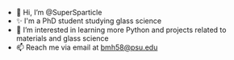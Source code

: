 - 👋 Hi, I’m @SuperSparticle
- ✨ I'm a PhD student studying glass science
- 👀 I’m interested in learning more Python and projects related to materials and glass science
- 📫 Reach me via email at bmh58@psu.edu

<!---
SuperSparticle/SuperSparticle is a ✨ special ✨ repository because its `README.md` (this file) appears on your GitHub profile.
You can click the Preview link to take a look at your changes.
--->
